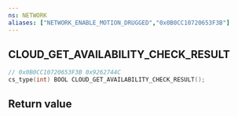 ```yaml
---
ns: NETWORK
aliases: ["NETWORK_ENABLE_MOTION_DRUGGED","0x0B0CC10720653F3B"]
---
```

## CLOUD_GET_AVAILABILITY_CHECK_RESULT

```c
// 0x0B0CC10720653F3B 0x9262744C
cs_type(int) BOOL CLOUD_GET_AVAILABILITY_CHECK_RESULT();
```

## Return value
